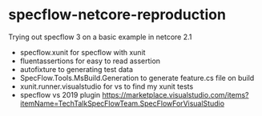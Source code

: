 # specflow-netcore-reproduction

Trying out specflow 3 on a basic example in netcore 2.1

* specflow.xunit for specflow with xunit 
* fluentassertions for easy to read assertion
* autofixture to generating test data
* SpecFlow.Tools.MsBuild.Generation to generate feature.cs file on build
* xunit.runner.visualstudio for vs to find my xunit tests
* specflow vs 2019 plugin https://marketplace.visualstudio.com/items?itemName=TechTalkSpecFlowTeam.SpecFlowForVisualStudio  
